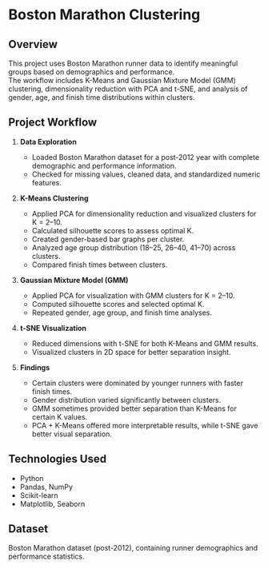 # Boston Marathon Clustering

## Overview
This project uses Boston Marathon runner data to identify meaningful groups based on demographics and performance.  
The workflow includes K-Means and Gaussian Mixture Model (GMM) clustering, dimensionality reduction with PCA and t-SNE, and analysis of gender, age, and finish time distributions within clusters.

## Project Workflow
1. **Data Exploration**  
   - Loaded Boston Marathon dataset for a post-2012 year with complete demographic and performance information.  
   - Checked for missing values, cleaned data, and standardized numeric features.

2. **K-Means Clustering**  
   - Applied PCA for dimensionality reduction and visualized clusters for K = 2–10.  
   - Calculated silhouette scores to assess optimal K.  
   - Created gender-based bar graphs per cluster.  
   - Analyzed age group distribution (18–25, 26–40, 41–70) across clusters.  
   - Compared finish times between clusters.

3. **Gaussian Mixture Model (GMM)**  
   - Applied PCA for visualization with GMM clusters for K = 2–10.  
   - Computed silhouette scores and selected optimal K.  
   - Repeated gender, age group, and finish time analyses.

4. **t-SNE Visualization**  
   - Reduced dimensions with t-SNE for both K-Means and GMM results.  
   - Visualized clusters in 2D space for better separation insight.

5. **Findings**  
   - Certain clusters were dominated by younger runners with faster finish times.  
   - Gender distribution varied significantly between clusters.  
   - GMM sometimes provided better separation than K-Means for certain K values.  
   - PCA + K-Means offered more interpretable results, while t-SNE gave better visual separation.

## Technologies Used
- Python  
- Pandas, NumPy  
- Scikit-learn  
- Matplotlib, Seaborn  

## Dataset
Boston Marathon dataset (post-2012), containing runner demographics and performance statistics.
